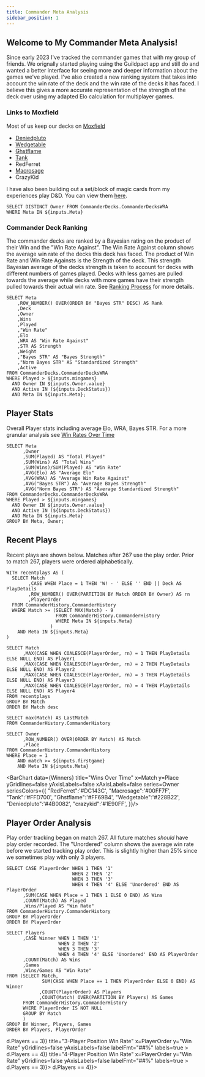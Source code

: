 ```yaml
---
title: Commander Meta Analysis
sidebar_position: 1
---
```


## Welcome to My Commander Meta Analysis!
Since early 2023 I've tracked the commander games that with my group of friends. We orignally started playing using the Guildpact app and still do and wanted a better interface for seeing more and deeper information about the games we've played. I've also created a new ranking system that takes into account the win rate of the deck and the win rate of the decks it has faced. I believe this gives a more accurate representation of the strength of the deck over using my adapted Elo calculation for multiplayer games.

### Links to Moxfield
Most of us keep our decks on [Moxfield](https://www,moxfield.com) 
  - [Deniedpluto](https://www.moxfield.com/users/Deniedpluto)
  - [Wedgetable](https://www.moxfield.com/users/Wedgetable)
  - [Ghstflame](https://www.moxfield.com/users/Ghstflame)
  - [Tank](https://moxfield.com/users/T4nk09)
  - RedFerret
  - [Macrosage](https://www.moxfield.com/users/Macrosage)
  - CrazyKid

I have also been building out a set/block of magic cards from my experiences play D&D. You can view them [here](https://deniedpluto.github.io/).

```Owners
SELECT DISTINCT Owner FROM CommanderDecks.CommanderDecksWRA
WHERE Meta IN ${inputs.Meta}
```
<ButtonGroup name=Meta>
    <ButtonGroupItem valueLabel="All" value="('BMT', 'SevensOnly')"/>
    <ButtonGroupItem valueLabel="Bigly Magic Time" value="('BMT')" default/>
    <ButtonGroupItem valueLabel="7's Only" value="('SevensOnly')"/>
</ButtonGroup>
<Dropdown data={Owners} 
    name=Owner 
    value=Owner
    multiple = true
    selectAllByDefault=true
/>
<ButtonGroup name=DeckStatus>
    <ButtonGroupItem valueLabel="All" value="0,1"/>
    <ButtonGroupItem valueLabel="Active" value="1" default/>
    <ButtonGroupItem valueLabel="Inactive" value="0"/>
</ButtonGroup>
<Slider
    title="Minimum Games" 
    name=mingames
    min=0
    max=10
    size=large
/>

### Commander Deck Ranking
   The commander decks are ranked by a Bayesian rating on the product of their Win and the "Win Rate Against". The Win Rate Against column shows the average win rate of the decks this deck has faced. The product of Win Rate and Win Rate Againsts is the Strength of the deck. This strength Bayesian average of the decks strength is taken to account for decks with different numbers of games played. Decks with less games are pulled towards the average while decks with more games have their strength pulled towards their actual win rate. See [Ranking Process](../RankingProcess) for more details.

```CommanderDecks
SELECT Meta
    ,ROW_NUMBER() OVER(ORDER BY "Bayes STR" DESC) AS Rank
    ,Deck
    ,Owner
    ,Wins
    ,Played
    ,"Win Rate"
    ,Elo
    ,WRA AS "Win Rate Against"
    ,STR AS Strength
    ,Weight
    ,"Bayes STR" AS "Bayes Strength"
    ,"Norm Bayes STR" AS "Standardized Strength"
    ,Active
FROM CommanderDecks.CommanderDecksWRA
WHERE Played > ${inputs.mingames}
  AND Owner IN ${inputs.Owner.value}
  AND Active IN (${inputs.DeckStatus})
  AND Meta IN ${inputs.Meta};
```
<DataTable data={CommanderDecks} search=true>
    <Column id=Meta/>
    <Column id=Rank/>
    <Column id=Deck/>
    <Column id=Owner/>
    <Column id=Played/>
    <Column id=Wins/>
    <Column id="Win Rate" fmt = "##.0%"/>
    <Column id=Elo/>
    <Column id="Win Rate Against" fmt = "##.0%"/>
    <Column id=Weight/>
    <Column id="Bayes Strength"/>
    <Column id="Standardized Strength" fmt = "#.0"/>
    <Column id=Active/>
</DataTable>

## Player Stats
Overall Player stats including average Elo, WRA, Bayes STR. For a more granular analysis see [Win Rates Over Time](../WinRateoverTime)

```PlayerStats
SELECT Meta
      ,Owner
      ,SUM(Played) AS "Total Played"
      ,SUM(Wins) AS "Total Wins"
      ,SUM(Wins)/SUM(Played) AS "Win Rate"
      ,AVG(Elo) AS "Average Elo"
      ,AVG(WRA) AS "Average Win Rate Against"
      ,AVG("Bayes STR") AS "Average Bayes Strength"
      ,AVG("Norm Bayes STR") AS "Average Standardized Strength"
FROM CommanderDecks.CommanderDecksWRA
WHERE Played > ${inputs.mingames}
  AND Owner IN ${inputs.Owner.value}
  AND Active IN (${inputs.DeckStatus})
  AND Meta IN ${inputs.Meta}
GROUP BY Meta, Owner;
```

<DataTable data={PlayerStats} search=true>
    <Column id=Meta/>
    <Column id=Owner/>
    <Column id="Total Played"/>
    <Column id="Total Wins"/>
    <Column id="Win Rate" fmt = "##.0%"/>
    <Column id="Average Elo"/>
    <Column id="Average Win Rate Against" fmt = "##.0%"/>
    <Column id="Average Bayes Strength"/>
    <Column id="Average Standardized Strength" fmt = "#.0"/>
</DataTable>

## Recent Plays

Recent plays are shown below. Matches after 267 use the play order. Prior to match 267, players were ordered alphabetically.

```RecentPlays
WITH recentplays AS (
  SELECT Match
        ,CASE WHEN Place = 1 THEN 'W! - ' ELSE '' END || Deck AS PlayDetails
        ,ROW_NUMBER() OVER(PARTITION BY Match ORDER BY Owner) AS rn
        ,PlayerOrder
  FROM CommanderHistory.CommanderHistory
  WHERE Match >= (SELECT MAX(Match) - 9 
                  FROM CommanderHistory.CommanderHistory 
                  WHERE Meta IN ${inputs.Meta}
                )
    AND Meta IN ${inputs.Meta}
)

SELECT Match
      ,MAX(CASE WHEN COALESCE(PlayerOrder, rn) = 1 THEN PlayDetails ELSE NULL END) AS Player1
      ,MAX(CASE WHEN COALESCE(PlayerOrder, rn) = 2 THEN PlayDetails ELSE NULL END) AS Player2
      ,MAX(CASE WHEN COALESCE(PlayerOrder, rn) = 3 THEN PlayDetails ELSE NULL END) AS Player3
      ,MAX(CASE WHEN COALESCE(PlayerOrder, rn) = 4 THEN PlayDetails ELSE NULL END) AS Player4
FROM recentplays
GROUP BY Match
ORDER BY Match desc
```

<DataTable data={RecentPlays}>
    <Column id="Match"/>
    <Column id="Player1"/>
    <Column id="Player2"/>
    <Column id="Player3"/>
    <Column id="Player4"/>
</DataTable>

```lastgame
SELECT max(Match) AS LastMatch
FROM CommanderHistory.CommanderHistory
```

<Slider
    title="Game Range" 
    name=firstgame
    data={lastgame}
    maxColumn=LastMatch
    size=large
/>

```Winners
SELECT Owner
      ,ROW_NUMBER() OVER(ORDER BY Match) AS Match
      ,Place
FROM CommanderHistory.CommanderHistory
WHERE Place = 1
    AND match >= ${inputs.firstgame}
    AND Meta IN ${inputs.Meta}
```

<BarChart data={Winners}
    title="Wins Over Time"
    x=Match
    y=Place
    yGridlines=false
    yAxisLabels=false
    xAxisLabels=false
    series=Owner
    seriesColors={{
        "RedFerret":'#DC143C',
        "Macrosage":'#00FF7F',
        "Tank":'#FFD700',
        "Ghstflame":'#FF69B4',
        "Wedgetable":'#228B22',
        "Deniedpluto":'#4B0082',
        "crazykid":'#1E90FF',
        }}/>

## Player Order Analysis

Play order tracking began on match 267. All future matches *should* have play order recorded. The "Unordered" column shows the average win rate before we started tracking play order. This is slightly higher than 25% since we sometimes play with only 3 players.

```PlayOrder
SELECT CASE PlayerOrder WHEN 1 THEN '1'
                        WHEN 2 THEN '2'
                        WHEN 3 THEN '3'
                        WHEN 4 THEN '4' ELSE 'Unordered' END AS PlayerOrder
      ,SUM(CASE WHEN Place = 1 THEN 1 ELSE 0 END) AS Wins
      ,COUNT(Match) AS Played
      ,Wins/Played AS "Win Rate"
FROM CommanderHistory.CommanderHistory
GROUP BY PlayerOrder
ORDER BY PlayerOrder
```

```PlayOrder2
SELECT Players
      ,CASE Winner WHEN 1 THEN '1'
                   WHEN 2 THEN '2'
                   WHEN 3 THEN '3'
                   WHEN 4 THEN '4' ELSE 'Unordered' END AS PlayerOrder
      ,COUNT(Match) AS Wins
      ,Games
      ,Wins/Games AS "Win Rate"
FROM (SELECT Match,
             SUM(CASE WHEN Place == 1 THEN PlayerOrder ELSE 0 END) AS Winner
            ,COUNT(PlayerOrder) AS Players
            ,COUNT(Match) OVER(PARTITION BY Players) AS Games
      FROM CommanderHistory.CommanderHistory
      WHERE PlayerOrder IS NOT NULL
      GROUP BY Match
      )
GROUP BY Winner, Players, Games
ORDER BY Players, PlayerOrder
```
<Grid cols=2>
    <BarChart data={PlayOrder2.filter(d => d.Players == 3)}
        title="3-Player Position Win Rate"
        x=PlayerOrder
        y="Win Rate"
        yGridlines=false
        yAxisLabels=false
        labelFmt="##%"
        labels=true
        >
        <ReferenceLine y=.333 label="Expected Win Rate"/>
    </BarChart>
        <BarChart data={PlayOrder2.filter(d => d.Players == 4)}
        title="4-Player Position Win Rate"
        x=PlayerOrder
        y="Win Rate"
        yGridlines=false
        yAxisLabels=false
        labelFmt="##%"
        labels=true
        >
        <ReferenceLine y=.25 label="Expected Win Rate"/>
    </BarChart>
</Grid>

<Grid cols = 2>
    <DataTable data={PlayOrder2.filter(d => d.Players == 3)}>
        <Column id=PlayerOrder/>
        <Column id=Wins/>
        <Column id=Games/>
        <Column id="Win Rate" fmt = "##.0%"/>
    </DataTable>
    <DataTable data={PlayOrder2.filter(d => d.Players == 4)}>
        <Column id=PlayerOrder/>
        <Column id=Wins/>
        <Column id=Games/>
        <Column id="Win Rate" fmt = "##.0%"/>
    </DataTable>
</Grid>
